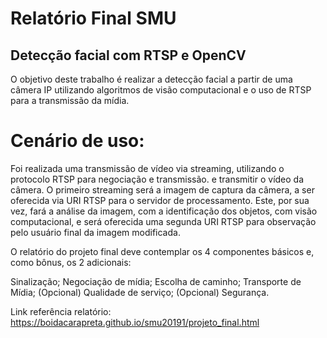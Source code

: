 # Relatório Final SMU
## Detecção facial com RTSP e OpenCV

O objetivo deste trabalho é realizar a detecção facial a partir de uma câmera IP utilizando algoritmos de visão computacional e o uso de RTSP para a transmissão da mídia.

# Cenário de uso:
Foi realizada uma transmissão de vídeo via streaming, utilizando o protocolo RTSP para negociação e transmissão. e transmitir o vídeo da câmera. O primeiro streaming será a imagem de captura da câmera, a ser oferecida via URI RTSP para o servidor de processamento. Este, por sua vez, fará a análise da imagem, com a identificação dos objetos, com visão computacional, e será oferecida uma segunda URI RTSP para observação pelo usuário final da imagem modificada.


O relatório do projeto final deve contemplar os 4 componentes básicos e, como bônus, os 2 adicionais:

Sinalização;
Negociação de mídia;
Escolha de caminho;
Transporte de Mídia;
(Opcional) Qualidade de serviço;
(Opcional) Segurança.

Link referência relatório: https://boidacarapreta.github.io/smu20191/projeto_final.html
